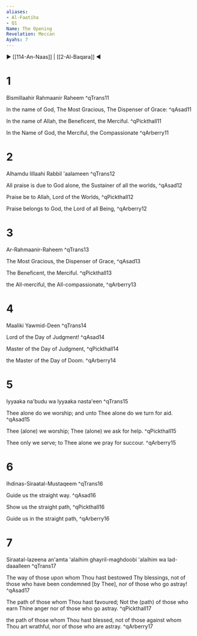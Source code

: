 ```yaml
---
aliases:
- Al-Faatiha
- Q1
Name: The Opening
Revelation: Meccan
Ayahs: 7
---
```


▶ [[114-An-Naas]] | [[2-Al-Baqara]] ◀

# 1

Bismillaahir Rahmaanir Raheem ^qTrans11


In the name of God, The Most Gracious, The Dispenser of Grace: ^qAsad11


In the name of Allah, the Beneficent, the Merciful. ^qPickthall11


In the Name of God, the Merciful, the Compassionate ^qArberry11

# 2

Alhamdu lillaahi Rabbil 'aalameen ^qTrans12


All praise is due to God alone, the Sustainer of all the worlds, ^qAsad12


Praise be to Allah, Lord of the Worlds, ^qPickthall12


Praise belongs to God, the Lord of all Being, ^qArberry12

# 3

Ar-Rahmaanir-Raheem ^qTrans13


The Most Gracious, the Dispenser of Grace, ^qAsad13


The Beneficent, the Merciful. ^qPickthall13


the All-merciful, the All-compassionate, ^qArberry13

# 4

Maaliki Yawmid-Deen ^qTrans14


Lord of the Day of Judgment! ^qAsad14


Master of the Day of Judgment, ^qPickthall14


the Master of the Day of Doom. ^qArberry14

# 5

Iyyaaka na'budu wa lyyaaka nasta'een ^qTrans15


Thee alone do we worship; and unto Thee alone do we turn for aid. ^qAsad15


Thee (alone) we worship; Thee (alone) we ask for help. ^qPickthall15


Thee only we serve; to Thee alone we pray for succour. ^qArberry15

# 6

Ihdinas-Siraatal-Mustaqeem ^qTrans16


Guide us the straight way. ^qAsad16


Show us the straight path, ^qPickthall16


Guide us in the straight path, ^qArberry16

# 7

Siraatal-lazeena an'amta 'alaihim ghayril-maghdoobi 'alaihim wa lad-daaalleen ^qTrans17


The way of those upon whom Thou hast bestowed Thy blessings, not of those who have been condemned [by Thee], nor of those who go astray! ^qAsad17


The path of those whom Thou hast favoured; Not the (path) of those who earn Thine anger nor of those who go astray. ^qPickthall17


the path of those whom Thou hast blessed, not of those against whom Thou art wrathful, nor of those who are astray. ^qArberry17

